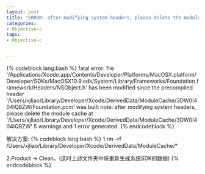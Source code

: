 ```yaml
---
layout: post
title: "ERROR: after modifying system headers, please delete the module cache at"
categories:
- Objective-c
tags:
- Objective-c


---
```

{% codeblock lang:bash %}
fatal error: file '/Applications/Xcode.app/Contents/Developer/Platforms/MacOSX.platform/Developer/SDKs/MacOSX10.9.sdk/System/Library/Frameworks/Foundation.framework/Headers/NSObject.h' has been modified since the precompiled header '/Users/xjliao/Library/Developer/Xcode/DerivedData/ModuleCache/3DW0I404IQ8ZW/Foundation.pcm' was built
note: after modifying system headers, please delete the module cache at '/Users/xjliao/Library/Developer/Xcode/DerivedData/ModuleCache/3DW0I404IQ8ZW'
5 warnings and 1 error generated.
{% endcodeblock %}

解决方案: 
{% codeblock lang:bash %} 
1.rm -rf /Users/xjliao/Library/Developer/Xcode/DerivedData/ModuleCache/*  

2.Product -> Clean。(这时上述文件夹中将重新生成系统SDK的数据)
{% endcodeblock %}


